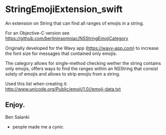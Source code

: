 # StringEmojiExtension_swift
An extension on String that can find all ranges of emojis in a string.

For an Objective-C version see https://github.com/berlininsomniac/NSStringEmojiCategory

Originally developed for the Wavy app (https://wavy-app.com) to increase the font size for messages that contained only emojis.

The category allows for single-method checking wether the string contains only emojis, offers ways to find the ranges within an NSString that consist solely of emojis and allows to strip emojis from a string.

Used this list when creating it: http://www.unicode.org/Public/emoji/1.0//emoji-data.txt

Enjoy.
----------
Ben Salanki
- people made me a cynic
